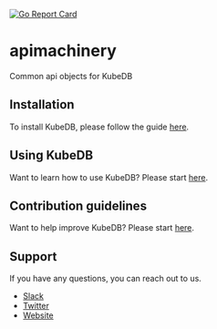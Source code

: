 [![Go Report Card](https://goreportcard.com/badge/github.com/k8sdb/apimachinery)](https://goreportcard.com/report/github.com/k8sdb/apimachinery)

# apimachinery
Common api objects for KubeDB

## Installation
To install KubeDB, please follow the guide [here](https://github.com/k8sdb/cli/blob/master/docs/install.md).

## Using KubeDB
Want to learn how to use KubeDB? Please start [here](https://github.com/k8sdb/cli/blob/master/docs/tutorials/README.md).

## Contribution guidelines
Want to help improve KubeDB? Please start [here](https://github.com/k8sdb/cli/blob/master/CONTRIBUTING.md).

## Support
If you have any questions, you can reach out to us.
* [Slack](https://slack.appscode.com)
* [Twitter](https://twitter.com/AppsCodeHQ)
* [Website](https://appscode.com)
